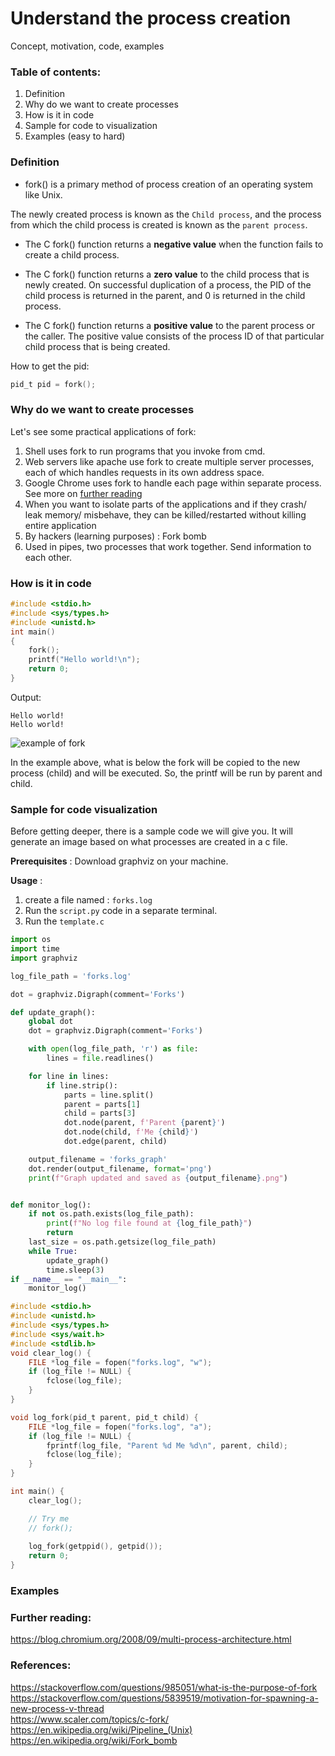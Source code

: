 # Understand the process creation
Concept, motivation, code, examples

### Table of contents: 
1. Definition
2. Why do we want to create processes
3. How is it in code
4. Sample for code to visualization
5. Examples (easy to hard)

### Definition

- fork() is a primary method of process creation of an operating system like Unix.   

The newly created process is known as the `Child process`, and the process from which the child process is created is known as the `parent process`.

- The C fork() function returns a **negative value** when the function fails to create a child process.   

- The C fork() function returns a **zero value** to the child process that is newly created. On successful duplication of a process, 
the PID of the child process is returned in the parent, and 0 is returned in the child process.

- The C fork() function returns a **positive value** to the parent process or the caller. The positive value consists of the process ID of that particular child process that is being created.

How to get the pid: 
```c
pid_t pid = fork();
```

### Why do we want to create processes

Let's see some practical applications of fork:
1. Shell uses fork to run programs that you invoke from cmd.
2. Web servers like apache use fork to create multiple server processes, each of which handles requests in its own address space.
3. Google Chrome uses fork to handle each page within separate process. See more on [further reading](#further-reading)
4. When you want to isolate parts of the applications and if they crash/ leak memory/ misbehave, they can be killed/restarted without killing entire application
5. By hackers (learning purposes) : Fork bomb
6. Used in pipes, two processes that work together. Send information to each other.

### How is it in code

```c
#include <stdio.h> 
#include <sys/types.h> 
#include <unistd.h> 
int main() 
{ 
    fork();
    printf("Hello world!\n");
    return 0; 
} 
```

Output:
```shell
Hello world!
Hello world!
```
![example of fork](https://scaler.com/topics/images/output-fork-function.webp)

In the example above, what is below the fork will be copied to the new process (child) and will be executed.
So, the printf will be run by parent and child.

### Sample for code visualization

Before getting deeper, there is a sample code we will give you. It will generate an image based on what processes are created in a c file.

**Prerequisites** : Download graphviz on your machine.

**Usage** :  
1. create a file named : `forks.log`
2. Run the `script.py` code in a separate terminal.
3. Run the `template.c`

```python title="script.py"
import os
import time
import graphviz

log_file_path = 'forks.log'

dot = graphviz.Digraph(comment='Forks')

def update_graph():
    global dot
    dot = graphviz.Digraph(comment='Forks')

    with open(log_file_path, 'r') as file:
        lines = file.readlines()

    for line in lines:
        if line.strip():
            parts = line.split()
            parent = parts[1]
            child = parts[3]
            dot.node(parent, f'Parent {parent}')
            dot.node(child, f'Me {child}')
            dot.edge(parent, child)

    output_filename = 'forks_graph'
    dot.render(output_filename, format='png')
    print(f"Graph updated and saved as {output_filename}.png")


def monitor_log():
    if not os.path.exists(log_file_path):
        print(f"No log file found at {log_file_path}")
        return
    last_size = os.path.getsize(log_file_path)
    while True:
        update_graph()
        time.sleep(3)  
if __name__ == "__main__":
    monitor_log()
```
```c title="template.c"
#include <stdio.h>
#include <unistd.h>
#include <sys/types.h>
#include <sys/wait.h>
#include <stdlib.h>
void clear_log() {
    FILE *log_file = fopen("forks.log", "w");
    if (log_file != NULL) {
        fclose(log_file);
    }
}

void log_fork(pid_t parent, pid_t child) {
    FILE *log_file = fopen("forks.log", "a");
    if (log_file != NULL) {
        fprintf(log_file, "Parent %d Me %d\n", parent, child);
        fclose(log_file);
    }
}

int main() {
    clear_log();

    // Try me
    // fork();
    
    log_fork(getppid(), getpid());
    return 0;
}
```

### Examples


### Further reading:
https://blog.chromium.org/2008/09/multi-process-architecture.html

### References:
https://stackoverflow.com/questions/985051/what-is-the-purpose-of-fork   
https://stackoverflow.com/questions/5839519/motivation-for-spawning-a-new-process-v-thread   
https://www.scaler.com/topics/c-fork/   
https://en.wikipedia.org/wiki/Pipeline_(Unix)    
https://en.wikipedia.org/wiki/Fork_bomb   
